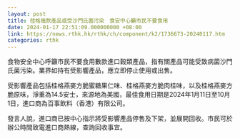 ```yaml
---
layout: post
title: 桂格幾款產品或受沙門氏菌污染　食安中心籲市民不要食用
date: 2024-01-17 22:51:09.000000000 +08:00
link: https://news.rthk.hk/rthk/ch/component/k2/1736673-20240117.htm
categories: rthk
---
```


食物安全中心呼籲市民不要食用數款進口穀類產品，指有關產品可能受致病菌沙門氏菌污染。業界如持有受影響產品，應立即停止使用或出售。

受影響產品包括桂格燕麥方脆蜜糖果仁味、桂格燕麥方脆肉桂味，以及桂格燕麥方脆原味，淨重為14.5安士，來源地為美國，最佳食用日期是2024年1月11日至10月1日，進口商為百事飲料（香港）有限公司。

發言人說，進口商已按中心指示將受影響產品停售及下架，並展開回收。市民可於辦公時間致電進口商熱線，查詢回收事宜。
